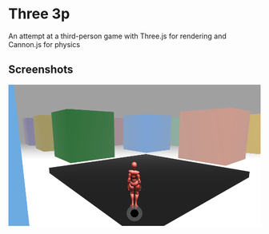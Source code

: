 # Three 3p

An attempt at a third-person game with Three.js for rendering and Cannon.js for physics

## Screenshots

![](./screenshot.png)
